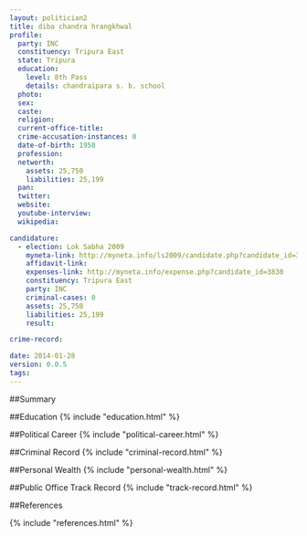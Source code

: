 ```yaml
---
layout: politician2
title: diba chandra hrangkhwal
profile: 
  party: INC
  constituency: Tripura East
  state: Tripura
  education: 
    level: 8th Pass
    details: chandraipara s. b. school
  photo: 
  sex: 
  caste: 
  religion: 
  current-office-title: 
  crime-accusation-instances: 0
  date-of-birth: 1958
  profession: 
  networth: 
    assets: 25,750
    liabilities: 25,199
  pan: 
  twitter: 
  website: 
  youtube-interview: 
  wikipedia: 

candidature: 
  - election: Lok Sabha 2009
    myneta-link: http://myneta.info/ls2009/candidate.php?candidate_id=3830
    affidavit-link: 
    expenses-link: http://myneta.info/expense.php?candidate_id=3830
    constituency: Tripura East 
    party: INC
    criminal-cases: 0
    assets: 25,750
    liabilities: 25,199
    result:  

crime-record: 

date: 2014-01-28
version: 0.0.5
tags: 
---
```

##Summary


##Education
{% include "education.html" %}


##Political Career
{% include "political-career.html" %}


##Criminal Record
{% include "criminal-record.html" %}


##Personal Wealth
{% include "personal-wealth.html" %}


##Public Office Track Record
{% include "track-record.html" %}


##References


{% include "references.html" %}
